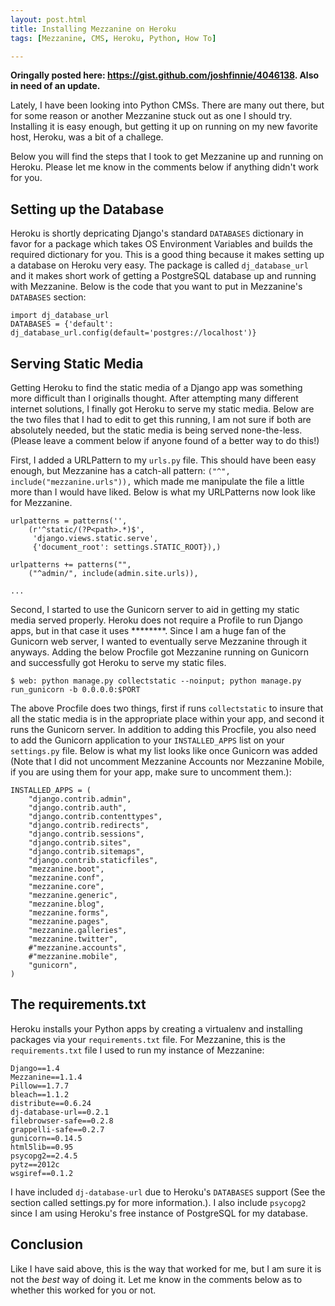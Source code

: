```yaml
---
layout: post.html
title: Installing Mezzanine on Heroku
tags: [Mezzanine, CMS, Heroku, Python, How To]

---
```


**Oringally posted here: <https://gist.github.com/joshfinnie/4046138>. Also in need of an update.**

Lately, I have been looking into Python CMSs. There are many out there, but for some reason or another Mezzanine stuck out as one I should try. Installing it is easy enough, but getting it up on running on my new favorite host, Heroku, was a bit of a challege.

Below you will find the steps that I took to get Mezzanine up and running on Heroku. Please let me know in the comments below if anything didn't work for you.

## Setting up the Database

Heroku is shortly depricating Django's standard `DATABASES` dictionary in favor for a package which takes OS Environment Variables and builds the required dictionary for you. This is a good thing because it makes setting up a database on Heroku very easy. The package is called `dj_database_url` and it makes short work of getting a PostgreSQL database up and running with Mezzanine. Below is the code that you want to put in Mezzanine's `DATABASES` section:

~~~ { python }
import dj_database_url
DATABASES = {'default': dj_database_url.config(default='postgres://localhost')}
~~~

## Serving Static Media

Getting Heroku to find the static media of a Django app was something more difficult than I originalls thought. After attempting many different internet solutions, I finally got Heroku to serve my static media. Below are the two files that I had to edit to get this running, I am not sure if both are absolutely needed, but the static media is being served none-the-less. (Please leave a comment below if anyone found of a better way to do this!)

First, I added a URLPattern to my `urls.py` file. This should have been easy enough, but Mezzanine has a catch-all pattern: `("^", include("mezzanine.urls")),` which made me manipulate the file a little more than I would have liked. Below is what my URLPatterns now look like for Mezzanine.

~~~ { python }
urlpatterns = patterns('',
    (r'^static/(?P<path>.*)$',
     'django.views.static.serve',
     {'document_root': settings.STATIC_ROOT}),)

urlpatterns += patterns("",
    ("^admin/", include(admin.site.urls)),

...
~~~

 Second, I started to use the Gunicorn server to aid in getting my static media served properly. Heroku does not require a Profile to run Django apps, but in that case it uses ********. Since I am a huge fan of the Gunicorn web server, I wanted to eventually serve Mezzanine through it anyways. Adding the below Procfile got Mezzanine running on Gunicorn and successfully got Heroku to serve my static files.

~~~ { bash }
$ web: python manage.py collectstatic --noinput; python manage.py run_gunicorn -b 0.0.0.0:$PORT
~~~

 The above Procfile does two things, first if runs `collectstatic` to insure that all the static media is in the appropriate place within your app, and second it runs the Gunicorn server. In addition to adding this Procfile, you also need to add the Gunicorn application to your `INSTALLED_APPS` list on your `settings.py` file. Below is what my list looks like once Gunicorn was added (Note that I did not uncomment Mezzanine Accounts nor Mezzanine Mobile, if you are using them for your app, make sure to uncomment them.):

~~~ { python }
INSTALLED_APPS = (
    "django.contrib.admin",
    "django.contrib.auth",
    "django.contrib.contenttypes",
    "django.contrib.redirects",
    "django.contrib.sessions",
    "django.contrib.sites",
    "django.contrib.sitemaps",
    "django.contrib.staticfiles",
    "mezzanine.boot",
    "mezzanine.conf",
    "mezzanine.core",
    "mezzanine.generic",
    "mezzanine.blog",
    "mezzanine.forms",
    "mezzanine.pages",
    "mezzanine.galleries",
    "mezzanine.twitter",
    #"mezzanine.accounts",
    #"mezzanine.mobile",
    "gunicorn",
)
~~~

## The requirements.txt

Heroku installs your Python apps by creating a virtualenv and installing packages via your `requirements.txt` file. For Mezzanine, this is the `requirements.txt` file I used to run my instance of Mezzanine:

~~~ { ini }
Django==1.4
Mezzanine==1.1.4
Pillow==1.7.7
bleach==1.1.2
distribute==0.6.24
dj-database-url==0.2.1
filebrowser-safe==0.2.8
grappelli-safe==0.2.7
gunicorn==0.14.5
html5lib==0.95
psycopg2==2.4.5
pytz==2012c
wsgiref==0.1.2
~~~

I have included `dj-database-url` due to Heroku's `DATABASES` support (See the section called settings.py for more information.). I also include `psycopg2` since I am using Heroku's free instance of PostgreSQL for my database.

## Conclusion

Like I have said above, this is the way that worked for me, but I am sure it is not the _best_ way of doing it. Let me know in the comments below as to whether this worked for you or not.
